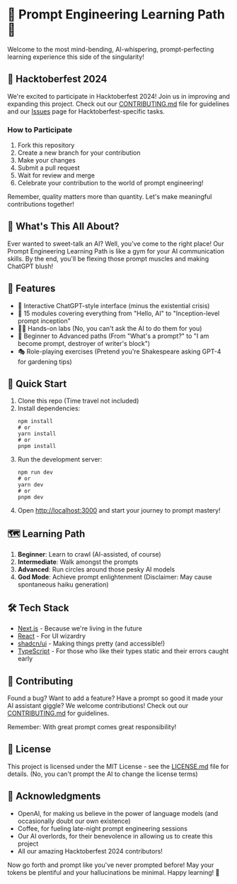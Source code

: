 # 🧠 Prompt Engineering Learning Path 🚀

Welcome to the most mind-bending, AI-whispering, prompt-perfecting learning experience this side of the singularity! 

## 🎃 Hacktoberfest 2024

We're excited to participate in Hacktoberfest 2024! Join us in improving and expanding this project. Check out our [CONTRIBUTING.md](CONTRIBUTING.md) file for guidelines and our [Issues](https://github.com/yourusername/prompt-engineering-learning-path/issues) page for Hacktoberfest-specific tasks.

### How to Participate

1. Fork this repository
2. Create a new branch for your contribution
3. Make your changes
4. Submit a pull request
5. Wait for review and merge
6. Celebrate your contribution to the world of prompt engineering!

Remember, quality matters more than quantity. Let's make meaningful contributions together!

## 🌟 What's This All About?

Ever wanted to sweet-talk an AI? Well, you've come to the right place! Our Prompt Engineering Learning Path is like a gym for your AI communication skills. By the end, you'll be flexing those prompt muscles and making ChatGPT blush!

## 🎯 Features

- 🤖 Interactive ChatGPT-style interface (minus the existential crisis)
- 🧩 15 modules covering everything from "Hello, AI" to "Inception-level prompt inception"
- 🏋️‍♀️ Hands-on labs (No, you can't ask the AI to do them for you)
- 🌈 Beginner to Advanced paths (From "What's a prompt?" to "I am become prompt, destroyer of writer's block")
- 🎭 Role-playing exercises (Pretend you're Shakespeare asking GPT-4 for gardening tips)

## 🚀 Quick Start

1. Clone this repo (Time travel not included)
2. Install dependencies:
   ```
   npm install
   # or
   yarn install
   # or
   pnpm install
   ```
3. Run the development server:
   ```
   npm run dev
   # or
   yarn dev
   # or
   pnpm dev
   ```
4. Open [http://localhost:3000](http://localhost:3000) and start your journey to prompt mastery!

## 🗺️ Learning Path

1. **Beginner**: Learn to crawl (AI-assisted, of course)
2. **Intermediate**: Walk amongst the prompts
3. **Advanced**: Run circles around those pesky AI models
4. **God Mode**: Achieve prompt enlightenment (Disclaimer: May cause spontaneous haiku generation)

## 🛠️ Tech Stack

- [Next.js](https://nextjs.org/) - Because we're living in the future
- [React](https://reactjs.org/) - For UI wizardry
- [shadcn/ui](https://ui.shadcn.com/) - Making things pretty (and accessible!)
- [TypeScript](https://www.typescriptlang.org/) - For those who like their types static and their errors caught early

## 🤝 Contributing

Found a bug? Want to add a feature? Have a prompt so good it made your AI assistant giggle? We welcome contributions! Check out our [CONTRIBUTING.md](CONTRIBUTING.md) for guidelines.

Remember: With great prompt comes great responsibility!

## 📜 License

This project is licensed under the MIT License - see the [LICENSE.md](LICENSE.md) file for details. (No, you can't prompt the AI to change the license terms)

## 🙏 Acknowledgments

- OpenAI, for making us believe in the power of language models (and occasionally doubt our own existence)
- Coffee, for fueling late-night prompt engineering sessions
- Our AI overlords, for their benevolence in allowing us to create this project
- All our amazing Hacktoberfest 2024 contributors!

Now go forth and prompt like you've never prompted before! May your tokens be plentiful and your hallucinations be minimal. Happy learning! 🎉

